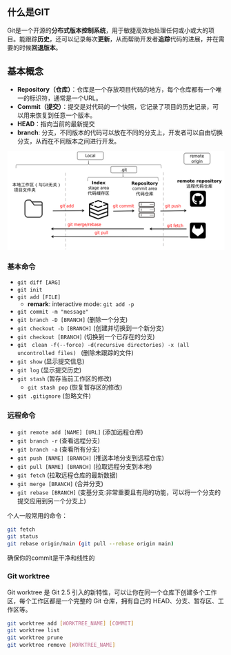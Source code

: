 ## 什么是GIT
Git是一个开源的**分布式版本控制系统**，用于敏捷高效地处理任何或小或大的项目。能跟踪**历史**，还可以记录每次**更新**，从而帮助开发者**追踪**代码的进展，并在需要的时候**回退版本**。

## 基本概念
- **Repository（仓库）**：仓库是一个存放项目代码的地方，每个仓库都有一个唯一的标识符，通常是一个URL。
- **Commit（提交）**：提交是对代码的一个快照，它记录了项目的历史记录，可以用来恢复到任意一个版本。
- **HEAD**：指向当前的最新提交
- **branch**: 分支，不同版本的代码可以放在不同的分支上，开发者可以自由切换分支，从而在不同版本之间进行开发。

![git](images/git.png "Git illustration")

### 基本命令
- `git diff [ARG]`
- `git init`
- `git add [FILE]`
     - **remark**: interactive mode: `git add -p`
- `git commit -m "message"`
- `git branch -D [BRANCH]` (删除一个分支)
- `git checkout -b [BRANCH]` (创建并切换到一个新分支)
- `git checkout [BRANCH]` (切换到一个已存在的分支)
- `git　clean -f(--force) -d(recursive directories) -x (all uncontrolled files) ` (删除未跟踪的文件)
- `git show` (显示提交信息)
- `git log` (显示提交历史)
- `git stash` (暂存当前工作区的修改)
    - `git stash pop` (恢复暂存区的修改)
- `git .gitignore` (忽略文件)

### 远程命令
- `git remote add [NAME] [URL]` (添加远程仓库)
- `git branch -r` (查看远程分支)
- `git branch -a` (查看所有分支)
- `git push [NAME] [BRANCH]` (推送本地分支到远程仓库)
- `git pull [NAME] [BRANCH]` (拉取远程分支到本地)
- `git fetch` (拉取远程仓库的最新数据)
- `git merge [BRANCH]` (合并分支)
- `git rebase [BRANCH]` (变基分支:非常重要且有用的功能，可以将一个分支的提交应用到另一个分支上)　　

个人一般常用的命令：
```bash
git fetch
git status
git rebase origin/main (git pull --rebase origin main)
```
确保你的commit是干净和线性的

### Git worktree
Git worktree 是 Git 2.5 引入的新特性，可以让你在同一个仓库下创建多个工作区，每个工作区都是一个完整的 Git 仓库，拥有自己的 HEAD、分支、暂存区、工作区等。

```bash
git worktree add [WORKTREE_NAME] [COMMIT]
git worktree list
git worktree prune
git worktree remove [WORKTREE_NAME]
```
